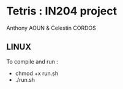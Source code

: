# Tetris : IN204 project
Anthony AOUN & Celestin CORDOS

## LINUX
To compile and run :
 - chmod +x run.sh
 - ./run.sh

